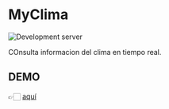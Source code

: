 # MyClima

![Development server](https://firebasestorage.googleapis.com/v0/b/hsvchcl-my-clima.appspot.com/o/my-clima.gif?alt=media&token=afec8d2f-b7d2-40c7-880a-725656c1c40b)

COnsulta informacion del clima en tiempo real.

## DEMO
👉🏻 [aquí ](https://hsvchcl-my-clima.web.app/)




